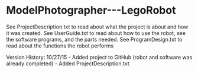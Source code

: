 # ModelPhotographer---LegoRobot

See ProjectDescription.txt to read about what the project is about and how it was created.
See UserGuide.txt to read about how to use the robot, see the software programs, and the parts needed.
See ProgramDesign.txt to read about the functions the robot performs

Version History:
10/27/15 - Added project to GitHub (robot and software was already completed)
         - Added ProjectDescription.txt

